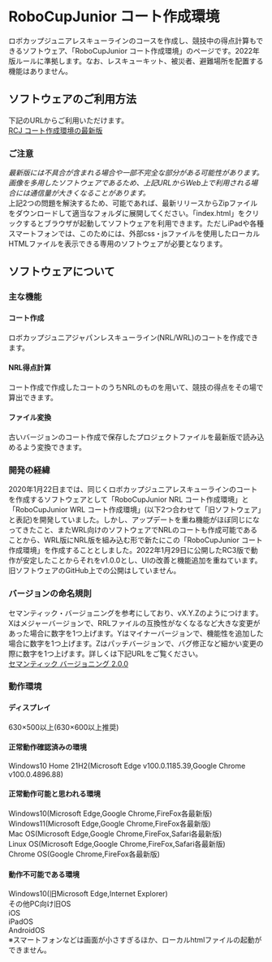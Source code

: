 # RoboCupJunior コート作成環境
ロボカップジュニアレスキューラインのコースを作成し、競技中の得点計算もできるソフトウェア、「RoboCupJunior コート作成環境」のページです。2022年版ルールに準拠します。なお、レスキューキット、被災者、避難場所を配置する機能はありません。

## ソフトウェアのご利用方法
下記のURLからご利用いただけます。  
[RCJ コート作成環境の最新版](https://tkn5100.github.io/RCJ_Rescue_Simulator/ "RCJ コート作成環境")  

### ご注意
*最新版には不具合が含まれる場合や一部不完全な部分がある可能性があります。*  
*画像を多用したソフトウェアであるため、上記URLからWeb上で利用される場合には通信量が大きくなることがあります。*  
上記2つの問題を解決するため、可能であれば、最新リリースからZipファイルをダウンロードして適当なフォルダに展開してください。「index.html」をクリックするとブラウザが起動してソフトウェアを利用できます。ただしiPadや各種スマートフォンでは、このためには、外部css・jsファイルを使用したローカルHTMLファイルを表示できる専用のソフトウェアが必要となります。

## ソフトウェアについて
### 主な機能
#### コート作成
ロボカップジュニアジャパンレスキューライン(NRL/WRL)のコートを作成できます。
#### NRL得点計算
コート作成で作成したコートのうちNRLのものを用いて、競技の得点をその場で算出できます。
#### ファイル変換
古いバージョンのコート作成で保存したプロジェクトファイルを最新版で読み込めるよう変換できます。

### 開発の経緯
2020年1月22日までは、同じくロボカップジュニアレスキューラインのコートを作成するソフトウェアとして「RoboCupJunior NRL コート作成環境」と「RoboCupJunior WRL コート作成環境」(以下2つ合わせて「旧ソフトウェア」と表記)を開発していました。しかし、アップデートを重ね機能がほぼ同じになってきたこと、またWRL向けのソフトウェアでNRLのコートも作成可能であることから、WRL版にNRL版を組み込む形で新たにこの「RoboCupJunior コート作成環境」を作成することとしました。2022年1月29日に公開したRC3版で動作が安定したことからそれをv1.0.0とし、UIの改善と機能追加を重ねています。旧ソフトウェアのGitHub上での公開はしていません。

### バージョンの命名規則
セマンティック・バージョニングを参考にしており、vX.Y.Zのようにつけます。Xはメジャーバージョンで、RRLファイルの互換性がなくなるなど大きな変更があった場合に数字を1つ上げます。Yはマイナーバージョンで、機能性を追加した場合に数字を1つ上げます。Zはパッチバージョンで、バグ修正など細かい変更の際に数字を1つ上げます。詳しくは下記URLをご覧ください。  
[セマンティック バージョニング 2.0.0](https://semver.org/lang/ja/ "セマンティック バージョニング 2.0.0")

### 動作環境
#### ディスプレイ
630×500以上(630×600以上推奨)
#### 正常動作確認済みの環境
Windows10 Home 21H2(Microsoft Edge v100.0.1185.39,Google Chrome v100.0.4896.88)
#### 正常動作可能と思われる環境
Windows10(Microsoft Edge,Google Chrome,FireFox各最新版)  
Windows11(Microsoft Edge,Google Chrome,FireFox各最新版)  
Mac OS(Microsoft Edge,Google Chrome,FireFox,Safari各最新版)  
Linux OS(Microsoft Edge,Google Chrome,FireFox,Safari各最新版)  
Chrome OS(Google Chrome,FireFox各最新版)
#### 動作不可能である環境
Windows10(旧Microsoft Edge,Internet Explorer)  
その他PC向け旧OS  
iOS  
iPadOS  
AndroidOS  
※スマートフォンなどは画面が小さすぎるほか、ローカルhtmlファイルの起動ができません。